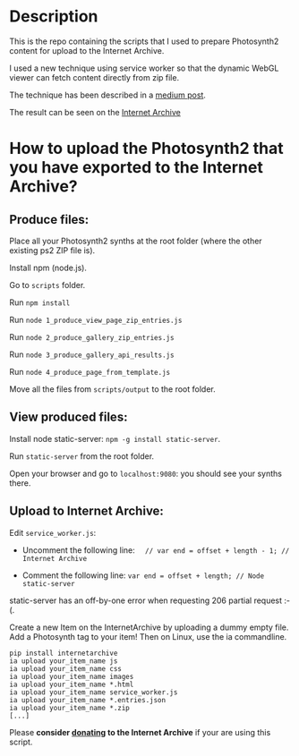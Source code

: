 # Description

This is the repo containing the scripts that I used to prepare Photosynth2 content for upload to the Internet Archive.

I used a new technique using service worker so that the dynamic WebGL viewer can fetch content directly from zip file.

The technique has been described in a [medium post](https://link.medium.com/25hLO7Q215).

The result can be seen on the [Internet Archive](https://archive.org/download/photosynth_ps2_heroes/index.html)


# How to upload the Photosynth2 that you have exported to the Internet Archive?

## Produce files:

Place all your Photosynth2 synths at the root folder (where the other existing ps2 ZIP file is).

Install npm (node.js).

Go to ```scripts``` folder.

Run ```npm install```

Run ```node 1_produce_view_page_zip_entries.js```

Run ```node 2_produce_gallery_zip_entries.js```

Run ```node 3_produce_gallery_api_results.js```

Run ```node 4_produce_page_from_template.js```

Move all the files from ```scripts/output``` to the root folder.

## View produced files:

Install node static-server: ```npm -g install static-server```.

Run ```static-server``` from the root folder.

Open your browser and go to ```localhost:9080```: you should see your synths there.

## Upload to Internet Archive:

Edit ```service_worker.js```:

- Uncomment the following line:
 ```  // var end = offset + length - 1; // Internet Archive```

- Comment the following line:
 ```var end = offset + length; // Node static-server```
 
 static-server has an off-by-one error when requesting 206 partial request :-(.

Create a new Item on the InternetArchive by uploading a dummy empty file.
Add a Photosynth tag to your item!
Then on Linux, use the ia commandline.
```
pip install internetarchive
ia upload your_item_name js
ia upload your_item_name css
ia upload your_item_name images
ia upload your_item_name *.html
ia upload your_item_name service_worker.js
ia upload your_item_name *.entries.json
ia upload your_item_name *.zip
[...]
```

Please **consider [donating](https://archive.org/donate/) to the Internet Archive** if your are using this script.

